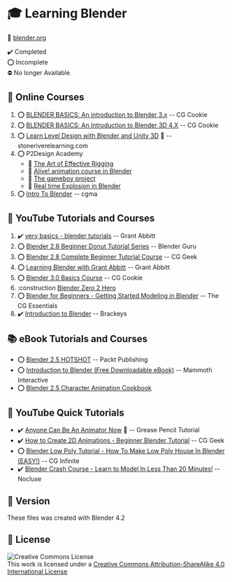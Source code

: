 # :mortar_board: Learning Blender

:link: [blender.org](https://www.blender.org/)

:heavy_check_mark: Completed  
:o: Incomplete  
:no_entry: No longer Available

## :beginner: Online Courses

1. :o: [BLENDER BASICS: An introduction to Blender 3.x](online-courses-tutorials/blender-basics/) -- CG Cookie
2. :o: [BLENDER BASICS: An Introduction to Blender 3D 4.X](online-courses-tutorials/blender-basics/) -- CG Cookie
3. :o: [Learn Level Design with Blender and Unity 3D](https://github.com/learning-game-development/learning-unity-game-development/tree/master/StackSkills-Unity-Courses) :rocket: -- stoneriverelearning.com
4. :o: P2Design Academy
   - :construction: [The Art of Effective Rigging](online-courses-tutorials/art-of-effective-rigging/)
   - :construction: [Alive! animation course in Blender](/)
   - :construction: [The gameboy project](/)
   - :construction: [Real time Explosion in Blender](/)
5. :o: [Intro To Blender](intro-to-blender-cgma/) -- cgma

## :beginner: YouTube Tutorials and Courses

1. :heavy_check_mark: [very basics - blender tutorials](youtube-playlists/very-basics-blender-tutorials/) -- Grant Abbitt
2. :o: [Blender 2.8 Beginner Donut Tutorial Series](youtube-playlists/donut-tutorial-series/) -- Blender Guru
3. :o: [Blender 2.8 Complete Beginner Tutorial Course](youtube-playlists/beginner-tutorial-course/) -- CG Geek
4. :o: [Learning Blender with Grant Abbitt](youtube-playlists/learning-blender-with-grant-abbitt/) -- Grant Abbitt
5. :o: [Blender 3.0 Basics Course](youtube-playlists/blender-3-basics-course/) -- CG Cookie
6. :construction [Blender Zero 2 Hero](https://www.youtube.com/playlist?list=PLR3Ra9cf8aV23C2oBB3aFLla6ABAPYiDk)
7. :o: [Blender for Beginners - Getting Started Modeling in Blender](youtube-playlists/blender-for-beginners/) -- The CG Essentials
8. :heavy_check_mark: [Introduction to Blender](youtube-playlists/introduction-to-blender) -- Brackeys

## :books: eBook Tutorials and Courses

- :o: [Blender 2.5 HOTSHOT](ebook-courses-tutorials/blender-25-hotshot/) -- Packt Publishing
- :o: [Introduction to Blender (Free Downloadable eBook)](ebook-courses-tutorials/introduction-to-blender/) -- Mammoth Interactive
- :o: [Blender 2.5 Character Animation Cookbook](ebook-courses-tutorials/character-animation-cookbook/)

## :beginner: YouTube Quick Tutorials

- :heavy_check_mark: [Anyone Can Be An Animator Now](https://www.youtube.com/watch?v=UeCEczxToCA) :link: -- Grease Pencil Tutorial
- :heavy_check_mark: [How to Create 2D Animations - Beginner Blender Tutorial](youtube-tutorials/2d-animations/) -- CG Geek
- :o: [Blender Low Poly Tutorial - How To Make Low Poly House In Blender (EASY!)](youtube-tutorials/low-poly-house/) -- CG Infinite
- :heavy_check_mark: [Blender Crash Course - Learn to Model In Less Than 20 Minutes!](youtube-tutorials/blender-crash-course/) -- Nocluse

## :memo: Version

These files was created with Blender 4.2

## :page_with_curl: License

![Creative Commons License](https://i.creativecommons.org/l/by-sa/4.0/88x31.png)  
This work is licensed under a [Creative Commons Attribution-ShareAlike 4.0 International License](http://creativecommons.org/licenses/by-sa/4.0/)
